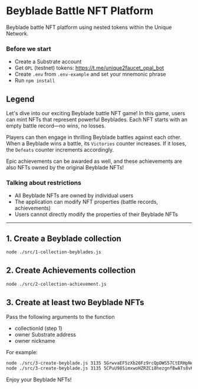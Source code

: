 # Beyblade Battle NFT Platform

Beyblade battle NFT platform using nested tokens within the Unique Network.

### Before we start

- Create a Substrate account
- Get `OPL` (testnet) tokens: https://t.me/unique2faucet_opal_bot
- Create `.env` from `.env-example` and set your mnemonic phrase
- Run `npm install`

## Legend

Let's dive into our exciting Beyblade battle NFT game! In this game, users can mint NFTs that represent powerful Beyblades. Each NFT starts with an empty battle record—no wins, no losses.



Players can then engage in thrilling Beyblade battles against each other. When a Beyblade wins a battle, its `Victories` counter increases. If it loses, the `Defeats` counter increments accordingly.



Epic achievements can be awarded as well, and these achievements are also NFTs owned by the original Beyblade NFTs!



### Talking about restrictions

- All Beyblade NFTs are owned by individual users
- The application can modify NFT properties (battle records, achievements)
- Users cannot directly modify the properties of their Beyblade NFTs

---

## 1. Create a Beyblade collection

```sh
node ./src/1-collection-beyblades.js
```

## 2. Create Achievements collection

```sh
node ./src/2-collection-achievement.js
```

## 3. Create at least two Beyblade NFTs

Pass the following arguments to the function
- collectionId (step 1)
- owner Substrate address
- owner nickname

For example:

```sh
node ./src/3-create-beyblade.js 3135 5GrwvaEF5zXb26Fz9rcQpDWS57CtERHpNehXCPcNoHGKutQY BladeBreaker
node ./src/3-create-beyblade.js 3135 5CPuU98SimxwoHZRZCi8hezgnfBwATs8vKo6haqkaP3hUj7X SpinMaster
```



Enjoy your Beyblade NFTs!
